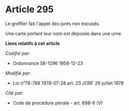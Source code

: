 # Article 295

Le greffier fait l'appel des jurés non excusés.

Une carte portant leur nom est déposée dans une urne.

**Liens relatifs à cet article**

_Codifié par_:

  - Ordonnance 58-1296 1958-12-23

_Modifié par_:

  - Loi n°78-788 1978-07-28 art. 23 JORF 29 juillet 1978

_Cité par_:

  - Code de procédure pénale - art. 698-6 (V)
